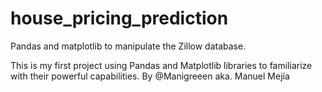 # house_pricing_prediction
Pandas and matplotlib to manipulate the Zillow database.

This is my first project using Pandas and Matplotlib libraries to familiarize with their powerful capabilities.
By @Manigreeen aka. Manuel Mejía